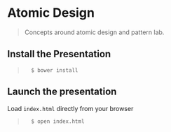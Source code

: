 # Atomic Design

> Concepts around atomic design and pattern lab.

## Install the Presentation
>       $ bower install

## Launch the presentation
Load `index.html` directly from your browser
>       $ open index.html
